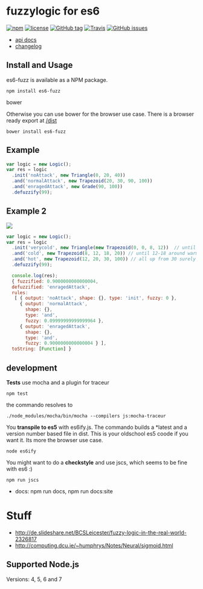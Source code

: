 # fuzzylogic for es6

[![npm](https://img.shields.io/npm/dt/es6-fuzz.svg)](https://www.npmjs.com/package/es6-fuzz)
[![license](https://img.shields.io/github/license/sebs/es6-fuzz.svg)](https://github.com/sebs/es6-fuzz/blob/master/LICENSE.md)
[![GitHub tag](https://img.shields.io/github/tag/sebs/es6-fuzz.svg)](https://github.com/sebs/es6-fuzz)
[![Travis](https://img.shields.io/travis/sebs/es6-fuzz.svg)](https://travis-ci.org/sebs/es6-fuzz)
[![GitHub issues](https://img.shields.io/github/issues/sebs/es6-fuzz.svg)](https://github.com/sebs/es6-fuzz/issues)

* [api docs](https://github.com/sebs/es6-fuzz)
* [changelog](./docs/changelog.md)

## Install and Usage

es6-fuzz is available as a NPM package.

```
npm install es6-fuzz
```

bower

Otherwise you can use bower for the browser use case. There is a browser ready export at [/dist](/dist)

```
bower install es6-fuzz
```

## Example

```javascript
var logic = new Logic();
var res = logic
  .init('noAttack', new Triangle(0, 20, 40))
  .and('normalAttack', new Trapezoid(20, 30, 90, 100))
  .and('enragedAttack', new Grade(90, 100))
  .defuzzify(99);
```

## Example 2

<img src="https://upload.wikimedia.org/wikipedia/commons/thumb/6/61/Fuzzy_logic_temperature_en.svg/300px-Fuzzy_logic_temperature_en.svg.png" />



```javascript
var logic = new Logic();
var res = logic
  .init('verycold', new Triangle(new Trapezoid(0, 0, 8, 12))  // until 10 degrees very cold
  .and('cold', new Trapezoid(8, 12, 18, 20)) // until 12-18 around warm
  .and('hot', new Trapezoid(12, 20, 30, 100)) // all up from 30 surely  hot
  .defuzzify(99);

  console.log(res);
  { fuzzified: 0.9000000000000004,
  defuzzified: 'enragedAttack',
  rules:
   [ { output: 'noAttack', shape: {}, type: 'init', fuzzy: 0 },
     { output: 'normalAttack',
       shape: {},
       type: 'and',
       fuzzy: 0.09999999999999964 },
     { output: 'enragedAttack',
       shape: {},
       type: 'and',
       fuzzy: 0.9000000000000004 } ],
  toString: [Function] }
```

## development

**Tests** use mocha and a plugin for traceur

```
npm test
```

the commando resolves to

```
./node_modules/mocha/bin/mocha --compilers js:mocha-traceur
```

You **transpile to es5** with es6ify.js. The commando builds a *latest and a version number based file in dist. This is your oldschool es5 coode if you want it. Its more the browser use case.

```
node es6ify
```

You might want to do a **checkstyle** and use jscs, which seems to be fine with es6 :)

```
npm run jscs
```

* docs: npm run docs, npm run docs:site

# Stuff
* http://de.slideshare.net/BCSLeicester/fuzzy-logic-in-the-real-world-2326817
* http://computing.dcu.ie/~humphrys/Notes/Neural/sigmoid.html

## Supported Node.js

Versions: 4, 5, 6 and 7
